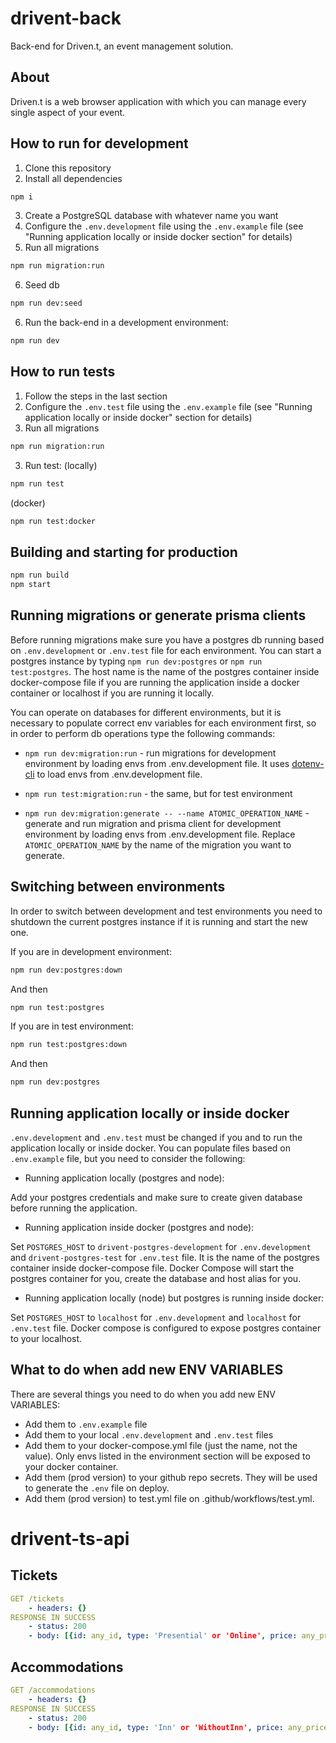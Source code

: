# drivent-back

Back-end for Driven.t, an event management solution.

## About

Driven.t is a web browser application with which you can manage every single aspect of your event.

## How to run for development

1. Clone this repository
2. Install all dependencies

```bash
npm i
```

3. Create a PostgreSQL database with whatever name you want
4. Configure the `.env.development` file using the `.env.example` file (see "Running application locally or inside docker section" for details)
5. Run all migrations

```bash
npm run migration:run
```

6. Seed db

```bash
npm run dev:seed
```

6. Run the back-end in a development environment:

```bash
npm run dev
```

## How to run tests

1. Follow the steps in the last section
1. Configure the `.env.test` file using the `.env.example` file (see "Running application locally or inside docker" section for details)
1. Run all migrations

```bash
npm run migration:run
```

3. Run test:
   (locally)

```bash
npm run test
```

(docker)

```bash
npm run test:docker
```

## Building and starting for production

```bash
npm run build
npm start
```

## Running migrations or generate prisma clients

Before running migrations make sure you have a postgres db running based on `.env.development` or `.env.test` file for each environment. You can start a postgres instance by typing `npm run dev:postgres` or `npm run test:postgres`. The host name is the name of the postgres container inside docker-compose file if you are running the application inside a docker container or localhost if you are running it locally.

You can operate on databases for different environments, but it is necessary to populate correct env variables for each environment first, so in order to perform db operations type the following commands:

- `npm run dev:migration:run` - run migrations for development environment by loading envs from .env.development file. It uses [dotenv-cli](https://github.com/entropitor/dotenv-cli#readme) to load envs from .env.development file.
- `npm run test:migration:run` - the same, but for test environment

- `npm run dev:migration:generate -- --name ATOMIC_OPERATION_NAME` - generate and run migration and prisma client for development environment by loading envs from .env.development file. Replace `ATOMIC_OPERATION_NAME` by the name of the migration you want to generate.

## Switching between environments

In order to switch between development and test environments you need to shutdown the current postgres instance if it is running and start the new one.

If you are in development environment:

```bash
npm run dev:postgres:down
```

And then

```bash
npm run test:postgres
```

If you are in test environment:

```bash
npm run test:postgres:down
```

And then

```bash
npm run dev:postgres
```

## Running application locally or inside docker

`.env.development` and `.env.test` must be changed if you and to run the application locally or inside docker. You can populate files based on `.env.example` file, but you need to consider the following:

- Running application locally (postgres and node):

Add your postgres credentials and make sure to create given database before running the application.

- Running application inside docker (postgres and node):

Set `POSTGRES_HOST` to `drivent-postgres-development` for `.env.development` and `drivent-postgres-test` for `.env.test` file. It is the name of the postgres container inside docker-compose file. Docker Compose will start the postgres container for you, create the database and host alias for you.

- Running application locally (node) but postgres is running inside docker:

Set `POSTGRES_HOST` to `localhost` for `.env.development` and `localhost` for `.env.test` file. Docker compose is configured to expose postgres container to your localhost.

## What to do when add new ENV VARIABLES

There are several things you need to do when you add new ENV VARIABLES:
- Add them to `.env.example` file
- Add them to your local `.env.development` and `.env.test` files
- Add them to your docker-compose.yml file (just the name, not the value). Only envs listed in the environment section will be exposed to your docker container.
- Add them (prod version) to your github repo secrets. They will be used to generate the `.env` file on deploy.
- Add them (prod version) to test.yml file on .github/workflows/test.yml.
# drivent-ts-api

## Tickets
```yml
GET /tickets
    - headers: {}
RESPONSE IN SUCCESS
    - status: 200
    - body: [{id: any_id, type: 'Presential' or 'Online', price: any_price}]
```

## Accommodations
```yml
GET /accommodations
    - headers: {}
RESPONSE IN SUCCESS
    - status: 200
    - body: [{id: any_id, type: 'Inn' or 'WithoutInn', price: any_price}]
```


